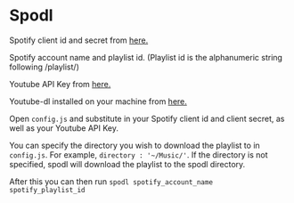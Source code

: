# Spodl

Spotify client id and secret from [here.](https://developer.spotify.com/)

Spotify account name and playlist id. (Playlist id is the alphanumeric string following /playlist/)
 
Youtube API Key from [here.]( https://console.developers.google.com)

Youtube-dl installed on your machine from [here.](https://rg3.github.io/youtube-dl/)

Open ```config.js``` and substitute in your Spotify client id and client secret, as well as your Youtube API Key. 

You can specify the directory you wish to download the playlist to in ```config.js```. For example, ```directory : '~/Music/'```. If the directory is not specified, spodl will download the playlist to the spodl directory.

After this you can then run ```spodl spotify_account_name spotify_playlist_id```
